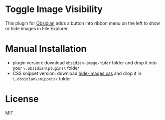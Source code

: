 # Toggle Image Visibility

This plugin for [Obsidian](https://obsidian.md) adds a button into ribbon menu on the left to show or hide images in File Explorer

# Manual Installation

- plugin version: download `obsidian-image-hider` folder and drop it into your `\.obsidian\plugins\` folder
- CSS snippet version: download [hide-images.css](https://github.com/njko39/obsidian-toggle-image-visibility-plugin/blob/main/obsidian-image-hider-css-snippet-ver/hide-images.css) and drop it in `\.obsidian\snippets\` folder

# License

MIT
